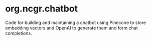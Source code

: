 # org.ncgr.chatbot
Code for building and maintaining a chatbot using Pinecone to store embedding vectors and OpenAI to generate them and form chat completions.
